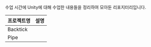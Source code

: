 수업 시간에 Unity에 대해 수업한 내용들을 정리하여 모아둔 리포지터리입니다. <br/>


| 프로젝트명 | 설명 |
| -------- | --------- |
| Backtick |        |
| Pipe     |        |